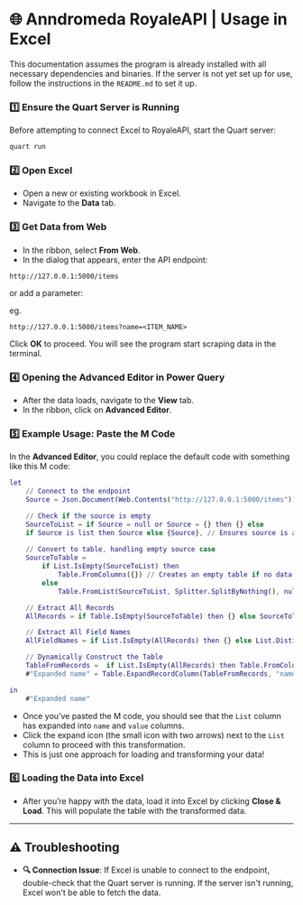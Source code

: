 # 🌐 Anndromeda RoyaleAPI | Usage in Excel
This documentation assumes the program is already installed with all necessary dependencies and binaries. If the server is not yet set up for use, follow the instructions in the `README.md` to set it up.

### 1️⃣ **Ensure the Quart Server is Running**  
Before attempting to connect Excel to RoyaleAPI, start the Quart server:

```bash
quart run
```

### 2️⃣ **Open Excel**  
- Open a new or existing workbook in Excel.
- Navigate to the **Data** tab.

### 3️⃣ **Get Data from Web**  
- In the ribbon, select **From Web**.
- In the dialog that appears, enter the API endpoint:

```text
http://127.0.0.1:5000/items
```

or add a parameter:

eg.
```text
http://127.0.0.1:5000/items?name=<ITEM_NAME>
```

Click **OK** to proceed. You will see the program start scraping data in the terminal.

### 4️⃣ **Opening the Advanced Editor in Power Query**  
- After the data loads, navigate to the **View** tab.
- In the ribbon, click on **Advanced Editor**.

### 5️⃣ **Example Usage: Paste the M Code**  
In the **Advanced Editor**, you could replace the default code with something like this M code:

```m
let
    // Connect to the endpoint
    Source = Json.Document(Web.Contents("http://127.0.0.1:5000/items")),

    // Check if the source is empty
    SourceToList = if Source = null or Source = {} then {} else
    if Source is list then Source else {Source}, // Ensures source is a list
    
    // Convert to table, handling empty source case
    SourceToTable = 
        if List.IsEmpty(SourceToList) then
            Table.FromColumns({}) // Creates an empty table if no data
        else
            Table.FromList(SourceToList, Splitter.SplitByNothing(), null, null, ExtraValues.Error),

    // Extract All Records
    AllRecords = if Table.IsEmpty(SourceToTable) then {} else SourceToTable[Column1],

    // Extract All Field Names
    AllFieldNames = if List.IsEmpty(AllRecords) then {} else List.Distinct(List.Combine(List.Transform(AllRecords, each Record.FieldNames(_)))),

    // Dynamically Construct the Table
    TableFromRecords =  if List.IsEmpty(AllRecords) then Table.FromColumns({}) else Table.FromRecords(AllRecords, AllFieldNames),
    #"Expanded name" = Table.ExpandRecordColumn(TableFromRecords, "name", {"name", "value"}, {"name", "value"})

in
    #"Expanded name"
```

- Once you’ve pasted the M code, you should see that the `List` column has expanded into `name` and `value` columns.
- Click the expand icon (the small icon with two arrows) next to the `List` column to proceed with this transformation.
- This is just one approach for loading and transforming your data!

### 6️⃣ **Loading the Data into Excel**  
- After you’re happy with the data, load it into Excel by clicking **Close & Load**. This will populate the table with the transformed data.

---

## ⚠️ Troubleshooting

- **🔍 Connection Issue**: If Excel is unable to connect to the endpoint, double-check that the Quart server is running.  If the server isn't running, Excel won't be able to fetch the data.
